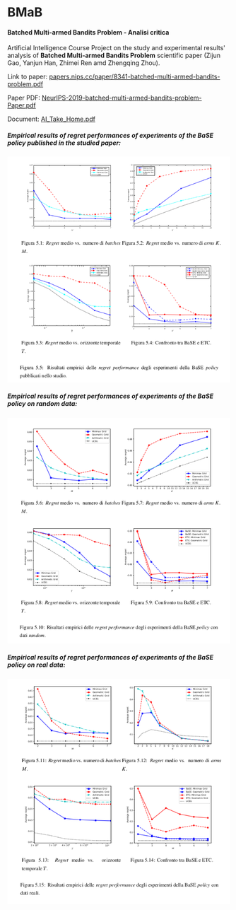 # BMaB
<h4>Batched Multi-armed Bandits Problem - Analisi critica</h4>

Artificial Intelligence Course Project on the study and experimental results' analysis of **Batched Multi-armed Bandits Problem** scientific paper (Zĳun Gao, Yanjun Han, Zhimei Ren amd Zhengqing Zhou).

Link to paper: [papers.nips.cc/paper/8341-batched-multi-armed-bandits-problem.pdf](http://papers.nips.cc/paper/8341-batched-multi-armed-bandits-problem.pdf)


Paper PDF: [NeurIPS-2019-batched-multi-armed-bandits-problem-Paper.pdf](./NeurIPS-2019-batched-multi-armed-bandits-problem-Paper.pdf)


Document: [AI_Take_Home.pdf](./AI_Take_Home.pdf)

<h5>Empirical results of regret performances of experiments of the BaSE policy published in the studied paper:</h5>
<img src="./images/results_of_the_paper.png" />

<h5>Empirical results of regret performances of experiments of the BaSE policy on random data:</h5>
<img src="./images/my_results_random_data.png" />

<h5>Empirical results of regret performances of experiments of the BaSE policy on real data:</h5>
<img src="./images/my_results_real_data.png" />
